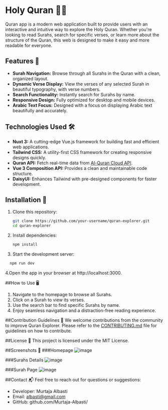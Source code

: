 # Holy Quran 🌙📖

Quran app is a modern web application built to provide users with an interactive and intuitive way to explore the Holy Quran. Whether you're looking to read Surahs, search for specific verses, or learn more about the structure of the Quran, this web is designed to make it easy and more readable for everyone.

## Features 🚀

- **Surah Navigation:** Browse through all Surahs in the Quran with a clean, organized layout.
- **Dynamic Verse Display:** View the verses of any selected Surah in beautiful typography, with verse numbers.
- **Search Functionality:** Instantly search for Surahs by name.
- **Responsive Design:** Fully optimized for desktop and mobile devices.
- **Arabic Text Focus:** Designed with a focus on displaying Arabic text beautifully and accurately.

## Technologies Used 🛠️

- **Nuxt 3:** A cutting-edge Vue.js framework for building fast and efficient web applications.
- **Tailwind CSS:** A utility-first CSS framework for creating responsive designs quickly.
- **Quran API:** Fetch real-time data from [Al-Quran Cloud API](http://api.alquran.cloud/).
- **Vue 3 Composition API:** Provides a clean and maintainable code structure.
- **DaisyUI:** Enhances Tailwind with pre-designed components for faster development.

## Installation 🔧

1. Clone this repository:
   ```bash
   git clone https://github.com/your-username/quran-explorer.git
   cd quran-explorer
   ```
2. Install dependencies:
    ```bash
   npm install
   ```
3. Start the development server:
 ```bash
   npm run dev
   ```
4.Open the app in your browser at http://localhost:3000.

##How to Use 🖥️
1. Navigate to the homepage to browse all Surahs.
2. Click on a Surah to view its verses.
3. Use the search bar to find specific Surahs by name.
4. Enjoy seamless navigation and a distraction-free reading experience.

##Contribution Guidelines 🤝
We welcome contributions from the community to improve Quran Explorer. Please refer to the [CONTRIBUTING.md](https://github.com/Murtaja-Albasti/HolyQuran/blob/master/CONTRIBUTING.md) file for guidelines on how to contribute.

##License 📄
This project is licensed under the MIT License.

##Screenshots 🌟
###Homepage
![image](https://github.com/user-attachments/assets/8ef9c94e-d341-4fda-a76f-bf7cd84397fa)

###Surahs Details
![image](https://github.com/user-attachments/assets/3b628c49-702e-41c3-9f0b-97cbbfc33b5f)

###Surah Page
![image](https://github.com/user-attachments/assets/5cd4a407-28cd-4225-935e-6afd1ee27ba2)

##Contact 📬
Feel free to reach out for questions or suggestions:

- Developer: Murtaja Albasti
- Email: albasti@gmail.com
- GitHub: github.com/Murtaja-Albasti/
